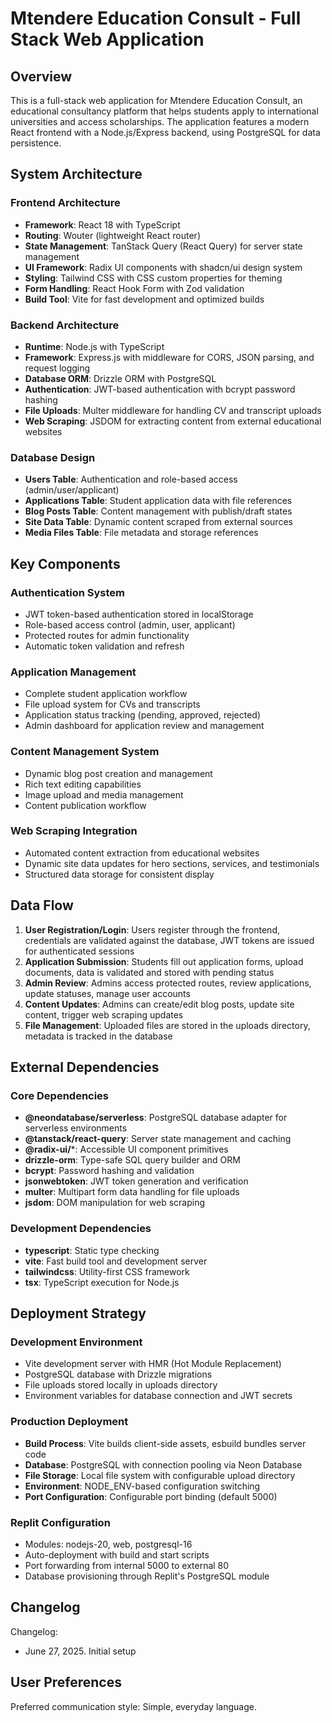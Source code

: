# Mtendere Education Consult - Full Stack Web Application

## Overview

This is a full-stack web application for Mtendere Education Consult, an educational consultancy platform that helps students apply to international universities and access scholarships. The application features a modern React frontend with a Node.js/Express backend, using PostgreSQL for data persistence.

## System Architecture

### Frontend Architecture
- **Framework**: React 18 with TypeScript
- **Routing**: Wouter (lightweight React router)
- **State Management**: TanStack Query (React Query) for server state management
- **UI Framework**: Radix UI components with shadcn/ui design system
- **Styling**: Tailwind CSS with CSS custom properties for theming
- **Form Handling**: React Hook Form with Zod validation
- **Build Tool**: Vite for fast development and optimized builds

### Backend Architecture
- **Runtime**: Node.js with TypeScript
- **Framework**: Express.js with middleware for CORS, JSON parsing, and request logging
- **Database ORM**: Drizzle ORM with PostgreSQL
- **Authentication**: JWT-based authentication with bcrypt password hashing
- **File Uploads**: Multer middleware for handling CV and transcript uploads
- **Web Scraping**: JSDOM for extracting content from external educational websites

### Database Design
- **Users Table**: Authentication and role-based access (admin/user/applicant)
- **Applications Table**: Student application data with file references
- **Blog Posts Table**: Content management with publish/draft states
- **Site Data Table**: Dynamic content scraped from external sources
- **Media Files Table**: File metadata and storage references

## Key Components

### Authentication System
- JWT token-based authentication stored in localStorage
- Role-based access control (admin, user, applicant)
- Protected routes for admin functionality
- Automatic token validation and refresh

### Application Management
- Complete student application workflow
- File upload system for CVs and transcripts
- Application status tracking (pending, approved, rejected)
- Admin dashboard for application review and management

### Content Management System
- Dynamic blog post creation and management
- Rich text editing capabilities
- Image upload and media management
- Content publication workflow

### Web Scraping Integration
- Automated content extraction from educational websites
- Dynamic site data updates for hero sections, services, and testimonials
- Structured data storage for consistent display

## Data Flow

1. **User Registration/Login**: Users register through the frontend, credentials are validated against the database, JWT tokens are issued for authenticated sessions
2. **Application Submission**: Students fill out application forms, upload documents, data is validated and stored with pending status
3. **Admin Review**: Admins access protected routes, review applications, update statuses, manage user accounts
4. **Content Updates**: Admins can create/edit blog posts, update site content, trigger web scraping updates
5. **File Management**: Uploaded files are stored in the uploads directory, metadata is tracked in the database

## External Dependencies

### Core Dependencies
- **@neondatabase/serverless**: PostgreSQL database adapter for serverless environments
- **@tanstack/react-query**: Server state management and caching
- **@radix-ui/***: Accessible UI component primitives
- **drizzle-orm**: Type-safe SQL query builder and ORM
- **bcrypt**: Password hashing and validation
- **jsonwebtoken**: JWT token generation and verification
- **multer**: Multipart form data handling for file uploads
- **jsdom**: DOM manipulation for web scraping

### Development Dependencies
- **typescript**: Static type checking
- **vite**: Fast build tool and development server
- **tailwindcss**: Utility-first CSS framework
- **tsx**: TypeScript execution for Node.js

## Deployment Strategy

### Development Environment
- Vite development server with HMR (Hot Module Replacement)
- PostgreSQL database with Drizzle migrations
- File uploads stored locally in uploads directory
- Environment variables for database connection and JWT secrets

### Production Deployment
- **Build Process**: Vite builds client-side assets, esbuild bundles server code
- **Database**: PostgreSQL with connection pooling via Neon Database
- **File Storage**: Local file system with configurable upload directory
- **Environment**: NODE_ENV-based configuration switching
- **Port Configuration**: Configurable port binding (default 5000)

### Replit Configuration
- Modules: nodejs-20, web, postgresql-16
- Auto-deployment with build and start scripts
- Port forwarding from internal 5000 to external 80
- Database provisioning through Replit's PostgreSQL module

## Changelog

Changelog:
- June 27, 2025. Initial setup

## User Preferences

Preferred communication style: Simple, everyday language.